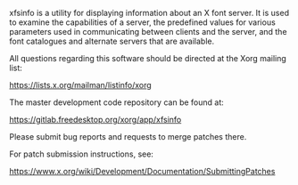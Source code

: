 xfsinfo is a utility for displaying information about an X font
server.  It is used to examine the capabilities of a server, the
predefined values for various parameters used in communicating between
clients and the server, and the font catalogues and alternate servers
that are available.

All questions regarding this software should be directed at the
Xorg mailing list:

  https://lists.x.org/mailman/listinfo/xorg

The master development code repository can be found at:

  https://gitlab.freedesktop.org/xorg/app/xfsinfo

Please submit bug reports and requests to merge patches there.

For patch submission instructions, see:

  https://www.x.org/wiki/Development/Documentation/SubmittingPatches

